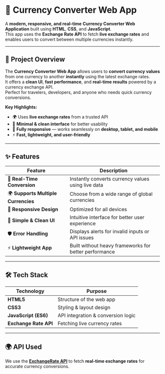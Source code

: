 # 💱 Currency Converter Web App  


A **modern, responsive, and real-time** **Currency Converter Web Application** built using **HTML**, **CSS**, and **JavaScript**.  
This app uses the **Exchange Rate API** to fetch **live exchange rates** and enables users to convert between multiple currencies instantly.  

---

## 📌 Project Overview  

The **Currency Converter Web App** allows users to **convert currency values** from one currency to another **instantly** using the latest exchange rates.  
It offers a **clean UI**, **fast performance**, and **real-time results** powered by a currency exchange API.  
Perfect for travelers, developers, and anyone who needs quick currency conversions.  

**Key Highlights:**  
- 🌍 Uses **live exchange rates** from a trusted API  
- 🎨 **Minimal & clean interface** for better usability  
- 📱 **Fully responsive** — works seamlessly on **desktop, tablet, and mobile**  
- ⚡ **Fast, lightweight, and user-friendly**  

---

## ✨ Features  

| Feature                  | Description |
|------------------------|------------|
| 🔄 **Real-Time Conversion** | Instantly converts currency values using live data |
| 🌍 **Supports Multiple Currencies** | Choose from a wide range of global currencies |
| 📱 **Responsive Design** | Optimized for all devices |
| 🎨 **Simple & Clean UI** | Intuitive interface for better user experience |
| 🛡️ **Error Handling** | Displays alerts for invalid inputs or API issues |
| ⚡ **Lightweight App** | Built without heavy frameworks for better performance |

---

## 🛠️ Tech Stack  

| Technology           |                   Purpose          |       
|----------------------|----------------------------------- |
| **HTML5**            |          Structure of the web app  |
| **CSS3**             |           Styling & layout design  |
| **JavaScript (ES6)** | API integration & conversion logic |
| **Exchange Rate API** |      Fetching live currency rates |
---

## 🌍 API Used  

We use the **[ExchangeRate API](https://api.exchangerate-api.com/)** to fetch **real-time exchange rates** for accurate currency conversions.  


